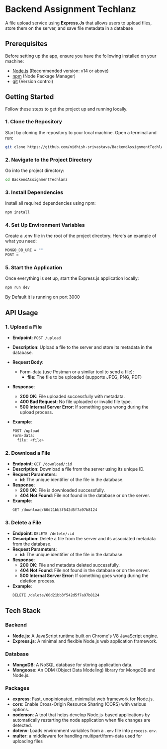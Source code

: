 # Backend Assignment Techlanz
A file upload service using **Express.Js**  that allows users to upload files,
 store them on the server, and save file metadata in a database

## Prerequisites

Before setting up the app, ensure you have the following installed on your machine:

- [Node.js](https://nodejs.org/) (Recommended version: v14 or above)
- [npm](https://www.npmjs.com/) (Node Package Manager)
- [git](https://git-scm.com/) (Version control)

## Getting Started

Follow these steps to get the project up and running locally.

### 1. Clone the Repository

Start by cloning the repository to your local machine. Open a terminal and run:

```bash
git clone https://github.com/nidhish-srivastava/BackendAssignmentTechlanz.git
```


### 2. Navigate to the Project Directory
Go into the project directory:
```bash
cd BackendAssignmentTechlanz
```

### 3. Install Dependencies
Install all required dependencies using npm:
```bash
npm install
```

### 4. Set Up Environment Variables
Create a .env file in the root of the project directory.  Here's an example of what you need:
```bash
MONGO_DB_URI = ""
PORT = 
```

### 5. Start the Application
Once everything is set up, start the Express.js application locally:
```bash
npm run dev
```
By Default it is running on port 3000


## API Usage

### 1. **Upload a File**

- **Endpoint**: `POST /upload`
- **Description**: Upload a file to the server and store its metadata in the database.
- **Request Body**: 
  - Form-data (use Postman or a similar tool to send a file):
    - **file**: The file to be uploaded (supports JPEG, PNG, PDF)
- **Response**:
  - **200 OK**: File uploaded successfully with metadata.
  - **400 Bad Request**: No file uploaded or invalid file type.
  - **500 Internal Server Error**: If something goes wrong during the upload process.
  
- **Example**:
  ```bash
  POST /upload
  Form-data:
    file: <file>


### 2. **Download a File**

- **Endpoint**: `GET /download/:id`
- **Description**: Download a file from the server using its unique ID.
- **Request Parameters**:
  - **id**: The unique identifier of the file in the database.
- **Response**:
  - **200 OK**: File is downloaded successfully.
  - **404 Not Found**: File not found in the database or on the server.
- **Example**:
  ```bash
  GET /download/60d21bb3f542d5f7a97b8124

### 3. **Delete a File**

- **Endpoint**: `DELETE /delete/:id`
- **Description**: Delete a file from the server and its associated metadata from the database.
- **Request Parameters**:
  - **id**: The unique identifier of the file in the database.
- **Response**:
  - **200 OK**: File and metadata deleted successfully.
  - **404 Not Found**: File not found in the database or on the server.
  - **500 Internal Server Error**: If something goes wrong during the deletion process.
- **Example**:
  ```bash
  DELETE /delete/60d21bb3f542d5f7a97b8124


## Tech Stack

### Backend

- **Node.js**: A JavaScript runtime built on Chrome's V8 JavaScript engine.
- **Express.js**: A minimal and flexible Node.js web application framework.

### Database

- **MongoDB**: A NoSQL database for storing application data.
- **Mongoose**: An ODM (Object Data Modeling) library for MongoDB and Node.js.

### Packages

- **express**: Fast, unopinionated, minimalist web framework for Node.js.
- **cors**: Enable Cross-Origin Resource Sharing (CORS) with various options.
- **nodemon**: A tool that helps develop Node.js-based applications by automatically restarting the node application when file changes are detected.
- **dotenv**: Loads environment variables from a `.env` file into `process.env`.
- **multer**: a middleware for handling multipart/form-data used for uploading files 